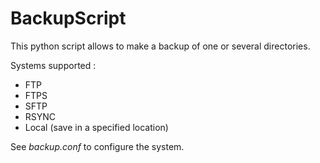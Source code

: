 # BackupScript

This python script allows to make a backup of one or several directories. 

Systems supported : 
  * FTP
  * FTPS
  * SFTP
  * RSYNC
  * Local (save in a specified location)

See *backup.conf* to configure the system.
